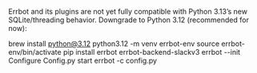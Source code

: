 Errbot and its plugins are not yet fully compatible with Python 3.13’s new SQLite/threading behavior.
Downgrade to Python 3.12 (recommended for now):

brew install python@3.12
python3.12 -m venv errbot-env
source errbot-env/bin/activate
pip install errbot errbot-backend-slackv3
errbot --init
Configure Config.py
start errbot -c config.py




